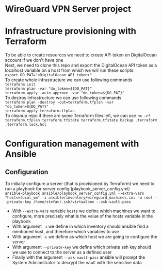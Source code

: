 # WireGuard VPN Server project
# Infrastructure provisioning with Terraform
To be able to create resources we need to create API token on DigitalOcean account if we don't have one<br />
Next, we need to clone this repo and export the DigitalOcean API token as a localhost variable on a host from which we will run these scripts<br />
`export DO_PAT="<DigitalOcean API token>"`<br />
To create whole infrastructure we can use following commands<br />
`terraform init`<br />
`terraform plan -var "do_token=${DO_PAT}"`<br />
`terraform apply -auto-approve -var "do_token=${DO_PAT}"`<br />
To destroy infrastructure we can use following commands<br />
`terraform plan -destroy -out=terraform.tfplan -var "do_token=${DO_PAT}"`<br />
`terraform apply terraform.tfplan`<br />
To cleanup repo if there are some Terraform files left, we can use
`rm -rf terraform.tfplan terraform.tfstate terraform.tfstate.backup .terraform .terraform.lock.hcl`<br />
# Configuration management with Ansible
## Configuration
To initially configure a server (that is provisioned by Terraform) we need to run a playbook for server config (playbook_server_config.yml)<br />
`ansible-playbook ansible/playbook_server_config.yml --extra-vars "hosts=local_vm" -i ansible/inventory/wireguard_machines.ini -u root --private-key /home/stefan/.ssh/virtualbox --ask-vault-pass`<br />
- With `--extra-vars` variable `hosts` we define which machines we want to configure, more precisely what is the value of the hosts variable in the playbook<br />
- With argument `-i` we define in which inventory should ansible find a mentioned host, and therefore which variables to use<br />
- With argument `-u` we define as which host we are going to configure the server<br />
- With argument `--private-key` we define which private ssh key should we use to connect to the server as a defined user<br />
- Finally with the argument `--ask-vault-pass` ansible will prompt the System Administrator to decrypt the vault with the sensitive data<br />